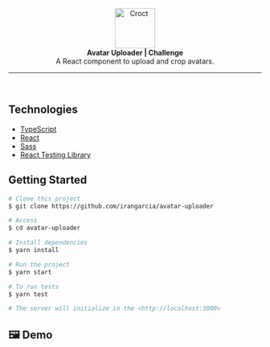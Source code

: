 <p align="center">
  <a href="https://croct.com">
    <img src="https://cdn.croct.io/brand/logo/repo-icon-green.svg" alt="Croct" height="80"/>
  </a>
  <br />
  <strong>Avatar Uploader | Challenge</strong>
  <br />
  A React component to upload and crop avatars.
</p>

---

<br/>

## Technologies

- [TypeScript](https://typescriptlang.org)
- [React](https://reactjs.org)
- [Sass](https://sass-lang.com/)
- [React Testing Library](https://testing-library.com/)

## Getting Started

```bash
# Clone this project
$ git clone https://github.com/irangarcia/avatar-uploader

# Access
$ cd avatar-uploader

# Install dependencies
$ yarn install

# Run the project
$ yarn start

# To run tests
$ yarn test

# The server will initialize in the <http://localhost:3000>
```

## 🖼 Demo
